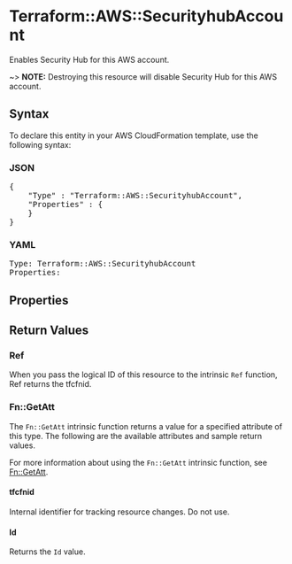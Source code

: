 # Terraform::AWS::SecurityhubAccount

Enables Security Hub for this AWS account.

~> **NOTE:** Destroying this resource will disable Security Hub for this AWS account.

## Syntax

To declare this entity in your AWS CloudFormation template, use the following syntax:

### JSON

<pre>
{
    "Type" : "Terraform::AWS::SecurityhubAccount",
    "Properties" : {
    }
}
</pre>

### YAML

<pre>
Type: Terraform::AWS::SecurityhubAccount
Properties:
</pre>

## Properties

## Return Values

### Ref

When you pass the logical ID of this resource to the intrinsic `Ref` function, Ref returns the tfcfnid.

### Fn::GetAtt

The `Fn::GetAtt` intrinsic function returns a value for a specified attribute of this type. The following are the available attributes and sample return values.

For more information about using the `Fn::GetAtt` intrinsic function, see [Fn::GetAtt](https://docs.aws.amazon.com/AWSCloudFormation/latest/UserGuide/intrinsic-function-reference-getatt.html).

#### tfcfnid

Internal identifier for tracking resource changes. Do not use.

#### Id

Returns the <code>Id</code> value.

